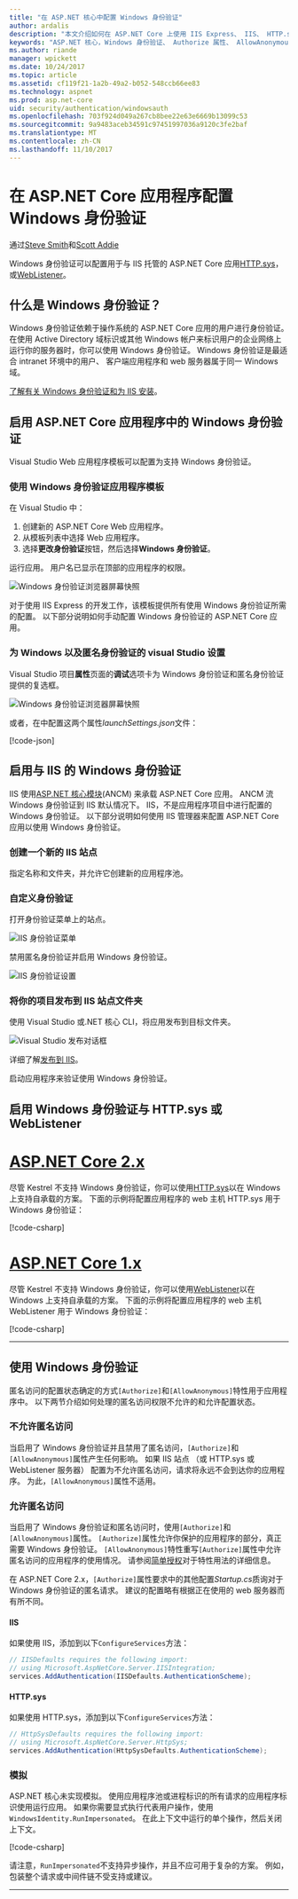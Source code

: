 ```yaml
---
title: "在 ASP.NET 核心中配置 Windows 身份验证"
author: ardalis
description: "本文介绍如何在 ASP.NET Core 上使用 IIS Express、 IIS、 HTTP.sys，和 WebListener 中配置 Windows 身份验证。"
keywords: "ASP.NET 核心，Windows 身份验证、 Authorize 属性、 AllowAnonymous 特性"
ms.author: riande
manager: wpickett
ms.date: 10/24/2017
ms.topic: article
ms.assetid: cf119f21-1a2b-49a2-b052-548ccb66ee83
ms.technology: aspnet
ms.prod: asp.net-core
uid: security/authentication/windowsauth
ms.openlocfilehash: 703f924d049a267cb8bee22e63e6669b13099c53
ms.sourcegitcommit: 9a9483aceb34591c97451997036a9120c3fe2baf
ms.translationtype: MT
ms.contentlocale: zh-CN
ms.lasthandoff: 11/10/2017
---
```

# <a name="configure-windows-authentication-in-an-aspnet-core-app"></a>在 ASP.NET Core 应用程序配置 Windows 身份验证

通过[Steve Smith](https://ardalis.com)和[Scott Addie](https://twitter.com/Scott_Addie)

Windows 身份验证可以配置用于与 IIS 托管的 ASP.NET Core 应用[HTTP.sys](xref:fundamentals/servers/httpsys)，或[WebListener](xref:fundamentals/servers/weblistener)。

## <a name="what-is-windows-authentication"></a>什么是 Windows 身份验证？

Windows 身份验证依赖于操作系统的 ASP.NET Core 应用的用户进行身份验证。 在使用 Active Directory 域标识或其他 Windows 帐户来标识用户的企业网络上运行你的服务器时，你可以使用 Windows 身份验证。 Windows 身份验证是最适合 intranet 环境中的用户、 客户端应用程序和 web 服务器属于同一 Windows 域。

[了解有关 Windows 身份验证和为 IIS 安装](https://docs.microsoft.com/iis/configuration/system.webServer/security/authentication/windowsAuthentication/)。

## <a name="enable-windows-authentication-in-an-aspnet-core-app"></a>启用 ASP.NET Core 应用程序中的 Windows 身份验证

Visual Studio Web 应用程序模板可以配置为支持 Windows 身份验证。

### <a name="use-the-windows-authentication-app-template"></a>使用 Windows 身份验证应用程序模板

在 Visual Studio 中：
1. 创建新的 ASP.NET Core Web 应用程序。 
1. 从模板列表中选择 Web 应用程序。
1. 选择**更改身份验证**按钮，然后选择**Windows 身份验证**。 

运行应用。 用户名已显示在顶部的应用程序的权限。

![Windows 身份验证浏览器屏幕快照](windowsauth/_static/browser-screenshot.png)

对于使用 IIS Express 的开发工作，该模板提供所有使用 Windows 身份验证所需的配置。 以下部分说明如何手动配置 Windows 身份验证的 ASP.NET Core 应用。

### <a name="visual-studio-settings-for-windows-and-anonymous-authentication"></a>为 Windows 以及匿名身份验证的 visual Studio 设置

Visual Studio 项目**属性**页面的**调试**选项卡为 Windows 身份验证和匿名身份验证提供的复选框。

![Windows 身份验证浏览器屏幕快照](windowsauth/_static/vs-auth-property-menu.png)

或者，在中配置这两个属性*launchSettings.json*文件：

[!code-json[](windowsauth/sample/launchSettings.json?highlight=3-4)]

## <a name="enable-windows-authentication-with-iis"></a>启用与 IIS 的 Windows 身份验证

IIS 使用[ASP.NET 核心模块](xref:fundamentals/servers/aspnet-core-module)(ANCM) 来承载 ASP.NET Core 应用。 ANCM 流 Windows 身份验证到 IIS 默认情况下。 IIS，不是应用程序项目中进行配置的 Windows 身份验证。 以下部分说明如何使用 IIS 管理器来配置 ASP.NET Core 应用以使用 Windows 身份验证。

### <a name="create-a-new-iis-site"></a>创建一个新的 IIS 站点

指定名称和文件夹，并允许它创建新的应用程序池。

### <a name="customize-authentication"></a>自定义身份验证

打开身份验证菜单上的站点。

![IIS 身份验证菜单](windowsauth/_static/iis-authentication-menu.png)

禁用匿名身份验证并启用 Windows 身份验证。

![IIS 身份验证设置](windowsauth/_static/iis-auth-settings.png)

### <a name="publish-your-project-to-the-iis-site-folder"></a>将你的项目发布到 IIS 站点文件夹

使用 Visual Studio 或.NET 核心 CLI，将应用发布到目标文件夹。

![Visual Studio 发布对话框](windowsauth/_static/vs-publish-app.png)

详细了解[发布到 IIS](xref:publishing/iis)。

启动应用程序来验证使用 Windows 身份验证。

## <a name="enable-windows-authentication-with-httpsys-or-weblistener"></a>启用 Windows 身份验证与 HTTP.sys 或 WebListener

# <a name="aspnet-core-2xtabaspnetcore2x"></a>[ASP.NET Core 2.x](#tab/aspnetcore2x)

尽管 Kestrel 不支持 Windows 身份验证，你可以使用[HTTP.sys](xref:fundamentals/servers/httpsys)以在 Windows 上支持自承载的方案。 下面的示例将配置应用程序的 web 主机 HTTP.sys 用于 Windows 身份验证：

[!code-csharp[](windowsauth/sample/Program2x.cs?highlight=9-14)]

# <a name="aspnet-core-1xtabaspnetcore1x"></a>[ASP.NET Core 1.x](#tab/aspnetcore1x)

尽管 Kestrel 不支持 Windows 身份验证，你可以使用[WebListener](xref:fundamentals/servers/weblistener)以在 Windows 上支持自承载的方案。 下面的示例将配置应用程序的 web 主机 WebListener 用于 Windows 身份验证：

[!code-csharp[](windowsauth/sample/Program1x.cs?highlight=6-11)]

---

## <a name="work-with-windows-authentication"></a>使用 Windows 身份验证

匿名访问的配置状态确定的方式`[Authorize]`和`[AllowAnonymous]`特性用于应用程序中。 以下两节介绍如何处理的匿名访问权限不允许的和允许配置状态。

### <a name="disallow-anonymous-access"></a>不允许匿名访问

当启用了 Windows 身份验证并且禁用了匿名访问，`[Authorize]`和`[AllowAnonymous]`属性产生任何影响。 如果 IIS 站点 （或 HTTP.sys 或 WebListener 服务器） 配置为不允许匿名访问，请求将永远不会到达你的应用程序。 为此，`[AllowAnonymous]`属性不适用。

### <a name="allow-anonymous-access"></a>允许匿名访问

当启用了 Windows 身份验证和匿名访问时，使用`[Authorize]`和`[AllowAnonymous]`属性。 `[Authorize]`属性允许你保护的应用程序的部分，真正需要 Windows 身份验证。 `[AllowAnonymous]`特性重写`[Authorize]`属性中允许匿名访问的应用程序的使用情况。 请参阅[简单授权](xref:security/authorization/simple)对于特性用法的详细信息。

在 ASP.NET Core 2.x，`[Authorize]`属性要求中的其他配置*Startup.cs*质询对于 Windows 身份验证的匿名请求。 建议的配置略有根据正在使用的 web 服务器而有所不同。

#### <a name="iis"></a>IIS

如果使用 IIS，添加到以下`ConfigureServices`方法： 

```csharp
// IISDefaults requires the following import:
// using Microsoft.AspNetCore.Server.IISIntegration;
services.AddAuthentication(IISDefaults.AuthenticationScheme);
```

#### <a name="httpsys"></a>HTTP.sys

如果使用 HTTP.sys，添加到以下`ConfigureServices`方法：

```csharp
// HttpSysDefaults requires the following import:
// using Microsoft.AspNetCore.Server.HttpSys;
services.AddAuthentication(HttpSysDefaults.AuthenticationScheme);
```

### <a name="impersonation"></a>模拟

ASP.NET 核心未实现模拟。 使用应用程序池或进程标识的所有请求的应用程序标识使用运行应用。 如果你需要显式执行代表用户操作，使用`WindowsIdentity.RunImpersonated`。 在此上下文中运行的单个操作，然后关闭上下文。

[!code-csharp[](windowsauth/sample/Startup.cs?name=snippet_Impersonate&highlight=10-18)]

请注意，`RunImpersonated`不支持异步操作，并且不应可用于复杂的方案。 例如，包装整个请求或中间件链不受支持或建议。

---
